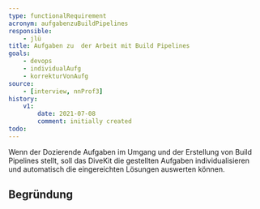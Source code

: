 ```yaml
---
type: functionalRequirement
acronym: aufgabenzuBuildPipelines
responsible: 
    - jlü
title: Aufgaben zu  der Arbeit mit Build Pipelines
goals: 
    - devops
    - individualAufg
    - korrekturVonAufg
source:
    - [interview, nnProf3]
history:
    v1:
        date: 2021-07-08
        comment: initially created
todo: 
---
```


Wenn der Dozierende Aufgaben im Umgang und der Erstellung von Build Pipelines stellt, soll das DiveKit die gestellten Aufgaben
individualisieren und automatisch die eingereichten Lösungen auswerten können.


## Begründung

